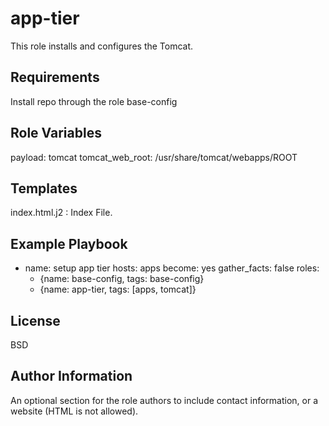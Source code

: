 app-tier
=========

This role installs and configures the Tomcat.

Requirements
------------

Install repo through the role base-config 

Role Variables
--------------

payload: tomcat
tomcat_web_root: /usr/share/tomcat/webapps/ROOT

Templates
------------

index.html.j2 : Index File.

Example Playbook
----------------

- name: setup app tier 
  hosts: apps
  become: yes
  gather_facts: false
  roles:
    - {name: base-config, tags: base-config}
    - {name: app-tier, tags: [apps, tomcat]}

License
-------

BSD

Author Information
------------------

An optional section for the role authors to include contact information, or a website (HTML is not allowed).

